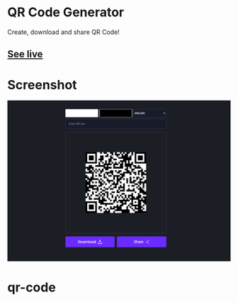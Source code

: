 # **QR Code Generator**

Create, download and share QR Code!

## [See live](https://bansalqr.netlify.app/)

# Screenshot

![](assets/preview.png)
# qr-code
